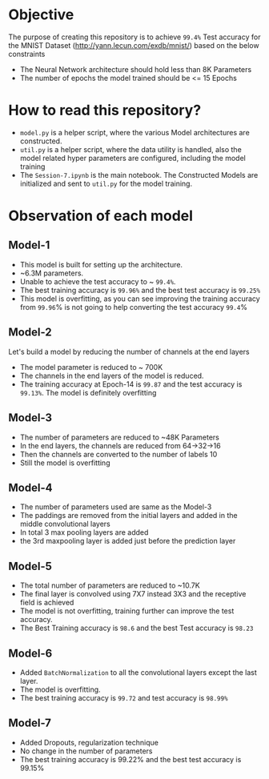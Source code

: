 # Objective
The purpose of creating this repository is to achieve `99.4%` Test accuracy for the MNIST Dataset (http://yann.lecun.com/exdb/mnist/) based on the below constraints
- The Neural Network architecture should hold less than 8K Parameters
- The number of epochs the model trained should be <= 15 Epochs

# How to read this repository?
- `model.py` is a helper script, where the various Model architectures are constructed.
- `util.py` is a helper script, where the data utility is handled, also the model related hyper parameters are configured, including the model training
- The `Session-7.ipynb` is the main notebook. The Constructed Models are initialized and sent to `util.py` for the model training.

# Observation of each model
## Model-1
- This model is built for setting up the architecture.
- ~6.3M parameters.
- Unable to achieve the test accuracy to ~ `99.4%`.
- The best training accuracy is `99.96%` and the best test accuracy is `99.25%`
- This model is overfitting, as you can see improving the training accuracy from `99.96`% is not going to help converting the test accuracy `99.4`%
## Model-2
Let's build a model by reducing the number of channels at the end layers
- The model parameter is reduced to ~ 700K
- The channels in the end layers of the model is reduced.
- The training accuracy at Epoch-14 is `99.87` and the test accuracy is `99.13%`. The model is definitely overfitting
## Model-3
- The number of parameters are reduced to ~48K Parameters
- In the end layers, the channels are reduced from 64->32->16
- Then the channels are converted to the number of labels 10
- Still the model is overfitting
## Model-4
- The number of parameters used are same as the Model-3
- The paddings are removed from the initial layers and added in the middle convolutional layers
- In total 3 max pooling layers are added
- the 3rd maxpooling layer is added just before the prediction layer
## Model-5
- The total number of parameters are reduced to ~10.7K
- The final layer is convolved using 7X7 instead 3X3 and the receptive field is achieved
- The model is not overfitting, training further can improve the test accuracy.
- The Best Training accuracy is `98.6` and the best Test accuracy is `98.23`
## Model-6
- Added `BatchNormalization` to all the convolutional layers except the last layer.
- The model is overfitting.
- The best training accuracy is `99.72` and test accuracy is `98.99%`
## Model-7
 - Added Dropouts, regularization technique
 - No change in the number of parameters
 - The best training accuracy is 99.22% and the best test accuracy is 99.15%




